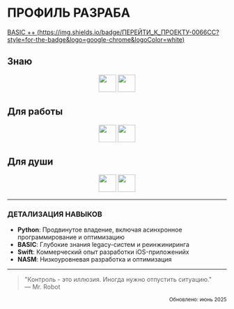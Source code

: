 # ПРОФИЛЬ РАЗРАБА

[BASIC ++ (https://img.shields.io/badge/ПЕРЕЙТИ_К_ПРОЕКТУ-0066CC?style=for-the-badge&logo=google-chrome&logoColor=white)](https://basicpp.netlify.app/)

## Знаю
<div align="center">
  <a href="#"><img src="https://img.shields.io/badge/PYTHON-3776AB?style=for-the-badge&logo=python&logoColor=white" height="40"></a>
  <a href="#"><img src="https://img.shields.io/badge/BASIC-FF6600?style=for-the-badge&logoColor=white" height="40"></a>
</div>

## Для работы
<div align="center">
  <a href="#"><img src="https://img.shields.io/badge/SWIFT-F05138?style=for-the-badge&logo=swift&logoColor=white" height="40"></a>
  <a href="#"><img src="https://img.shields.io/badge/C++-00599C?style=for-the-badge&logo=c%2B%2B&logoColor=white" height="40"></a>
</div>

## Для души
<div align="center">
  <a href="#"><img src="https://img.shields.io/badge/NASM-8B0000?style=for-the-badge&logo=assemblyscript&logoColor=white" height="40"></a>
   <a href="#"><img src="https://img.shields.io/badge/BASIC-FF6600?style=for-the-badge&logoColor=white" height="40"></a>
</div>

---

### ДЕТАЛИЗАЦИЯ НАВЫКОВ
- **Python**: Продвинутое владение, включая асинхронное программирование и оптимизацию
- **BASIC**: Глубокие знания legacy-систем и реинжиниринга
- **Swift**: Коммерческий опыт разработки iOS-приложенийх
- **NASM**: Низкоуровневая разработка и оптимизация

---

> "Контроль - это иллюзия. Иногда нужно отпустить ситуацию."  
> — Mr. Robot

<div align="right">
  <small>Обновлено: июнь 2025</small>
</div>
